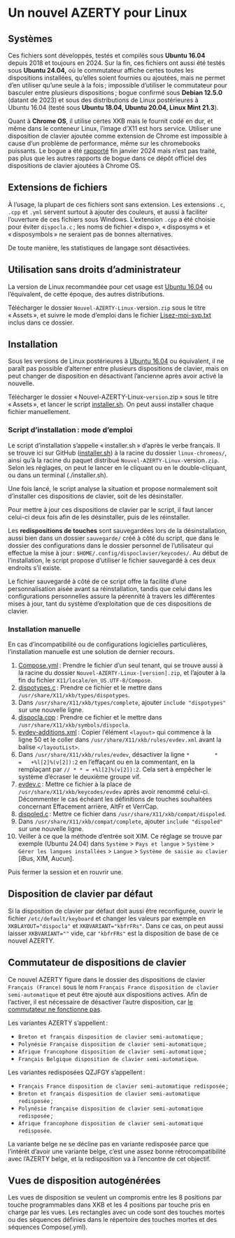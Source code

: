 # Un nouvel AZERTY pour Linux

## Systèmes

Ces fichiers sont développés, testés et compilés sous **Ubuntu 16.04** depuis 2018 et toujours en 2024. Sur la fin, ces fichiers ont aussi été testés sous **Ubuntu 24.04,** où le commutateur affiche certes toutes les dispositions installées, qu’elles soient fournies ou ajoutées, mais ne permet d’en utiliser qu’une seule à la fois ; impossible d’utiliser le commutateur pour basculer entre plusieurs dispositions ; bogue confirmé sous **Debian 12.5.0** (datant de 2023) et sous des distributions de Linux postérieures à Ubuntu 16.04 (testé sous **Ubuntu 18.04, Ubuntu 20.04, Linux Mint 21.3**).

Quant à **Chrome OS**, il utilise certes XKB mais le fournit codé en dur, et même dans le conteneur Linux, l’image d’X11 est hors service. Utiliser une disposition de clavier ajoutée comme extension de Chrome est impossible à cause d’un problème de performance, même sur les chromebooks puissants. Le bogue a été [rapporté](https://github.com/google/extra-keyboards-for-chrome-os/issues/135) fin janvier 2024 mais n’est pas traité, pas plus que les autres rapports de bogue dans ce dépôt officiel des dispositions de clavier ajoutées à Chrome OS.

## Extensions de fichiers

À l’usage, la plupart de ces fichiers sont sans extension. Les extensions `.c`, `.cpp` et `.yml` servent surtout à ajouter des couleurs, et aussi à faciliter l’ouverture de ces fichiers sous Windows. L’extension `.cpp` a été choisie pour éviter `dispocla.c` ; les noms de fichier « dispo », « disposyms » et « disposymbols » ne seraient pas de bonnes alternatives.

De toute manière, les statistiques de langage sont désactivées.

## Utilisation sans droits d’administrateur

La version de Linux recommandée pour cet usage est [Ubuntu 16.04](https://releases.ubuntu.com/16.04/) ou l’équivalent, de cette époque, des autres distributions.

Télécharger le dossier `Nouvel-AZERTY-Linux-`version`.zip` sous le titre « Assets », et suivre le mode d’emploi dans le fichier [Lisez-moi-svp.txt](https://github.com/dispoclavier/nouvel-azerty/blob/main/linux-chromeos/Lisez-moi-svp.txt) inclus dans ce dossier.

## Installation

Sous les versions de Linux postérieures à [Ubuntu 16.04](https://releases.ubuntu.com/16.04/) ou équivalent, il ne paraît pas possible d’alterner entre plusieurs dispositions de clavier, mais on peut changer de disposition en désactivant l’ancienne après avoir activé la nouvelle.

Télécharger le dossier « Nouvel-AZERTY-Linux-`version`.zip » sous le titre « Assets », et lancer le script [installer.sh](https://github.com/dispoclavier/nouvel-azerty/blob/main/linux-chromeos/outils/installer.sh). On peut aussi installer chaque fichier manuellement.

### Script d’installation : mode d’emploi

Le script d’installation s’appelle « installer.sh » d’après le verbe français. Il se trouve ici sur GitHub ([installer.sh](https://github.com/dispoclavier/nouvel-azerty/blob/main/linux-chromeos/outils/installer.sh)) à la racine du dossier `linux-chromeos/`, ainsi qu’à la racine du paquet distribué `Nouvel-AZERTY-Linux-`version`.zip`. Selon les réglages, on peut le lancer en le cliquant ou en le double-cliquant, ou dans un terminal (./installer.sh).

Une fois lancé, le script analyse la situation et propose normalement soit d’installer ces dispositions de clavier, soit de les désinstaller.

Pour mettre à jour ces dispositions de clavier par le script, il faut lancer celui-ci deux fois afin de les désinstaller, puis de les réinstaller.

Les **redispositions de touches** sont sauvegardées lors de la désinstallation, aussi bien dans un dossier `sauvegarde/` créé à côté du script, que dans le dossier des configurations dans le dossier personnel de l’utilisateur qui effectue la mise à jour : `$HOME/.config/dispoclavier/keycodes/`. Au début de l’installation, le script propose d’utiliser le fichier sauvegardé à ces deux endroits s’il existe.

Le fichier sauvegardé à côté de ce script offre la facilité d’une personnalisation aisée avant sa réinstallation, tandis que celui dans les configurations personnelles assure la pérennité à travers les différentes mises à jour, tant du système d’exploitation que de ces dispositions de clavier.

### Installation manuelle

En cas d’incompatibilité ou de configurations logicielles particulières, l’installation manuelle est une solution de dernier recours.

1. [Compose.yml](https://github.com/dispoclavier/nouvel-azerty/blob/main/linux-chromeos/compose/Compose.yml) : Prendre le fichier d’un seul tenant, qui se trouve aussi à la racine du dossier `Nouvel-AZERTY-Linux-[version].zip`, et l’ajouter à la fin du fichier `X11/locale/en_US.UTF-8/Compose`.
2. [dispotypes.c](https://github.com/dispoclavier/nouvel-azerty/blob/main/linux-chromeos/dispotypes.c) : Prendre ce fichier et le mettre dans `/usr/share/X11/xkb/types/dispotypes`.
3. Dans `/usr/share/X11/xkb/types/complete`, ajouter `include "dispotypes"` sur une nouvelle ligne.
4. [dispocla.cpp](https://github.com/dispoclavier/nouvel-azerty/blob/main/linux-chromeos/dispocla.cpp) : Prendre ce fichier et le mettre dans `/usr/share/X11/xkb/symbols/dispocla`.
5. [evdev-additions.xml](https://github.com/dispoclavier/nouvel-azerty/blob/main/linux-chromeos/evdev-additions.xml) : Copier l’élément `<layout>` qui commence à la ligne 50 et le coller dans `/usr/share/X11/xkb/rules/evdev.xml` avant la balise `</layoutList>`.
6. Dans `/usr/share/X11/xkb/rules/evdev`, désactiver la ligne `*		*		=	+%l[2]%(v[2]):2` en l’effaçant ou en la commentant, en la remplaçant par `// * * = +%l[2]%(v[2]):2`. Cela sert à empêcher le système d’écraser le deuxième groupe vif.
7. [evdev.c](https://github.com/dispoclavier/nouvel-azerty/blob/main/linux-chromeos/evdev.c) : Mettre ce fichier à la place de `/usr/share/X11/xkb/keycodes/evdev` après avoir renommé celui-ci. Décommenter le cas échéant les définitions de touches souhaitées concernant Effacement arrière, AltFr et VerrCap.
8. [dispoled.c](https://github.com/dispoclavier/nouvel-azerty/blob/main/linux-chromeos/dispoled.c) : Mettre ce fichier dans `/usr/share/X11/xkb/compat/dispoled`.
9. Dans `/usr/share/X11/xkb/compat/complete`, ajouter `include "dispoled"` sur une nouvelle ligne.
10. Veiller à ce que la méthode d’entrée soit XIM. Ce réglage se trouve par exemple (Ubuntu 24.04) dans `Système` > `Pays et langue` > `Système` > `Gérer les langues installées` > `Langue` > `Système de saisie au clavier` [iBus, XIM, Aucun].

Puis fermer la session et en rouvrir une. 

## Disposition de clavier par défaut

Si la disposition de clavier par défaut doit aussi être reconfigurée, ouvrir le fichier `/etc/default/keyboard` et changer les valeurs par exemple en `XKBLAYOUT="dispocla"` et `XKBVARIANT="kbfrFRs"`. Dans ce cas, on peut aussi laisser `XKBVARIANT=""` vide, car `"kbfrFRs"` est la disposition de base de ce nouvel AZERTY.

## Commutateur de dispositions de clavier

Ce nouvel AZERTY figure dans le dossier des dispositions de clavier `Français (France)` sous le nom `Français France disposition de clavier semi-automatique` et peut être ajouté aux dispositions actives. Afin de l’activer, il est nécessaire de désactiver l’autre disposition, car [le commutateur ne fonctionne pas](https://github.com/dispoclavier/nouvel-azerty/blob/main/linux-chromeos/readme.md).

Les variantes AZERTY s’appellent :

* `Breton et français disposition de clavier semi-automatique` ;
* `Polynésie Française disposition de clavier semi-automatique` ;
* `Afrique francophone disposition de clavier semi-automatique` ;
* `Français Belgique disposition de clavier semi-automatique`.

Les variantes redisposées QZJFGY s’appellent :

* `Français France disposition de clavier semi-automatique redisposée` ;
* `Breton et français disposition de clavier semi-automatique redisposée` ;
* `Polynésie française disposition de clavier semi-automatique redisposée` ;
* `Afrique francophone disposition de clavier semi-automatique redisposée`.

La variante belge ne se décline pas en variante redisposée parce que l’intérêt d’avoir une variante belge, c’est une assez bonne rétrocompatibilité avec l’AZERTY belge, et la redisposition va à l’encontre de cet objectif.

## Vues de disposition autogénérées

Les vues de disposition se veulent un compromis entre les 8 positions par touche programmables dans XKB et les 4 positions par touche pris en charge par les vues. Les rectangles avec un code sont des touches mortes ou des séquences définies dans le répertoire des touches mortes et des séquences Compose(.yml).
